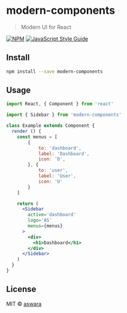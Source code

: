 # modern-components

> Modern UI for React

[![NPM](https://img.shields.io/npm/v/modern-components.svg)](https://www.npmjs.com/package/modern-components) [![JavaScript Style Guide](https://img.shields.io/badge/code_style-standard-brightgreen.svg)](https://standardjs.com)

## Install

```bash
npm install --save modern-components
```

## Usage

```jsx
import React, { Component } from 'react'

import { Sidebar } from 'modern-components'

class Example extends Component {
  render () {
    const menus = [
        {
            to: 'dashboard',
            label: 'Dashboard',
            icon: 'D',
        }, {
            to: 'user',
            label: 'User',
            icon: 'U'
        }
    ]

    return (
      <Sidebar
        active='dashboard'
        logo='AS'
        menus={menus}
      >
        <div>
          <h1>Dashboard</h1>
        </div>
      </Sidebar>
    )
  }
}
```

## License

MIT © [aswara](https://github.com/aswara)
